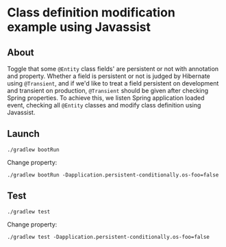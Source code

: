 # Class definition modification example using Javassist

## About

Toggle that some `@Entity` class fields' are persistent or not with annotation and property.
Whether a field is persistent or not is judged by Hibernate using `@Transient`,
and if we'd like to treat a field persistent on development and transient on production,
`@Transient` should be given after checking Spring properties.
To achieve this, we listen Spring application loaded event,
checking all `@Entity` classes and modify class definition using Javassist.

## Launch

```
./gradlew bootRun
```

Change property:

```
./gradlew bootRun -Dapplication.persistent-conditionally.os-foo=false
```

## Test

```
./gradlew test
```

Change property:

```
./gradlew test -Dapplication.persistent-conditionally.os-foo=false
```
